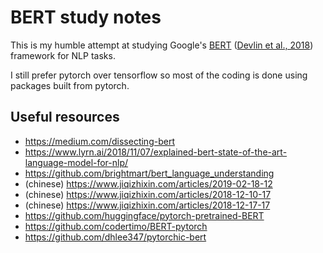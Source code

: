 # BERT study notes

This is my humble attempt at studying Google's 
[BERT](https://github.com/google-research/bert)
([Devlin et al., 2018](https://arxiv.org/abs/1810.04805)) framework for NLP tasks.

I still prefer pytorch over tensorflow so most of the coding is done using packages built from pytorch.

## Useful resources

- https://medium.com/dissecting-bert
- https://www.lyrn.ai/2018/11/07/explained-bert-state-of-the-art-language-model-for-nlp/
- https://github.com/brightmart/bert_language_understanding
- (chinese) https://www.jiqizhixin.com/articles/2019-02-18-12
- (chinese) https://www.jiqizhixin.com/articles/2018-12-10-17
- (chinese) https://www.jiqizhixin.com/articles/2018-12-17-17
- https://github.com/huggingface/pytorch-pretrained-BERT
- https://github.com/codertimo/BERT-pytorch
- https://github.com/dhlee347/pytorchic-bert
